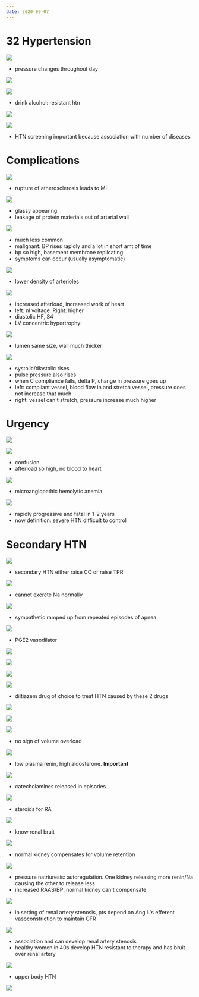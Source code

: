 ```yaml
---
date: 2020-09-07
---
```


# 32 Hypertension

<!-- HTN definition -->

![](https://photos.thisispiggy.com/file/wikiFiles/hFzcvEa.jpg)

- pressure changes throughout day

<!-- HTN risks and association -->

![](https://photos.thisispiggy.com/file/wikiFiles/MBhQZ0w.jpg)

![](https://photos.thisispiggy.com/file/wikiFiles/vTmMbp9.jpg)

- drink alcohol: resistant htn

![](https://photos.thisispiggy.com/file/wikiFiles/ZN6jIDM.jpg)

![](https://photos.thisispiggy.com/file/wikiFiles/HqkEW1Q.jpg)

- HTN screening important because association with number of diseases

# Complications

<!-- HTN effect on vessels and heart -->

![](https://photos.thisispiggy.com/file/wikiFiles/A1EzIj9.jpg)

- rupture of atherosclerosis leads to MI

![](https://photos.thisispiggy.com/file/wikiFiles/3FHweGC.jpg)

- glassy appearing
- leakage of protein materials out of arterial wall

![](https://photos.thisispiggy.com/file/wikiFiles/dCceF06.jpg)

- much less common
- malignant: BP rises rapidly and a lot in short amt of time
- bp so high, basement membrane replicating
- symptoms can occur (usually asymptomatic)

![](https://photos.thisispiggy.com/file/wikiFiles/YU0IIvy.jpg)

- lower density of arterioles

![](https://photos.thisispiggy.com/file/wikiFiles/KyolG47.jpg)

- increased afterload, increased work of heart
- left: nl voltage. Right: higher
- diastolic HF, S4
- LV concentric hypertrophy:

![](https://photos.thisispiggy.com/file/wikiFiles/21vU5aP.jpg)

- lumen same size, wall much thicker

<!-- BP change how in HTN, pathogenesis -->

![](https://photos.thisispiggy.com/file/wikiFiles/NkT8FHG.jpg)

- systolic/diastolic rises
- pulse pressure also rises
- when C compliance falls, delta P, change in pressure goes up
- left: compliant vessel, blood flow in and stretch vessel, pressure does not increase that much
- right: vessel can't stretch, pressure increase much higher

# Urgency

<!-- HTN urgency vs emergency, association -->

![](https://photos.thisispiggy.com/file/wikiFiles/oX2qQsA.jpg)

![](https://photos.thisispiggy.com/file/wikiFiles/LK6z9zB.jpg)

- confusion
- afterload so high, no blood to heart

![](https://photos.thisispiggy.com/file/wikiFiles/KQPeegU.jpg)

- microangiopathic hemolytic anemia

<!-- malignant htn is -->

![](https://photos.thisispiggy.com/file/wikiFiles/XqmIjRg.jpg)

- rapidly progressive and fatal in 1-2 years
- now definition: severe HTN difficult to control

# Secondary HTN

<!-- HTN secondary causes -->

![](https://photos.thisispiggy.com/file/wikiFiles/bMIWcGI.jpg)

- secondary HTN either raise CO or raise TPR

![](https://photos.thisispiggy.com/file/wikiFiles/AY7uFxB.jpg)

- cannot excrete Na normally

![](https://photos.thisispiggy.com/file/wikiFiles/3jU2fIq.jpg)

- sympathetic ramped up from repeated episodes of apnea

![](https://photos.thisispiggy.com/file/wikiFiles/A3U0TVM.jpg)

- PGE2 vasodilator

![](https://photos.thisispiggy.com/file/wikiFiles/66jSeOQ.jpg)

![](https://photos.thisispiggy.com/file/wikiFiles/irXmm7n.jpg)

![](https://photos.thisispiggy.com/file/wikiFiles/SdZPci2.jpg)

![](https://photos.thisispiggy.com/file/wikiFiles/7WlxLoz.jpg)

- diltiazem drug of choice to treat HTN caused by these 2 drugs

![](https://photos.thisispiggy.com/file/wikiFiles/DPdPWI4.jpg)

![](https://photos.thisispiggy.com/file/wikiFiles/3T7YgFI.jpg)

![](https://photos.thisispiggy.com/file/wikiFiles/z0tDirU.jpg)

- no sign of volume overload

![](https://photos.thisispiggy.com/file/wikiFiles/ErdfwBV.jpg)

- low plasma renin, high aldosterone. **Important**

![](https://photos.thisispiggy.com/file/wikiFiles/2iM1oWj.jpg)

- catecholamines released in episodes

![](https://photos.thisispiggy.com/file/wikiFiles/muN5oZ6.jpg)

- steroids for RA

![](https://photos.thisispiggy.com/file/wikiFiles/gpvfYkL.jpg)

- know renal bruit

![](https://photos.thisispiggy.com/file/wikiFiles/vAzqYuC.jpg)

- normal kidney compensates for volume retention

![](https://photos.thisispiggy.com/file/wikiFiles/e1OfV7O.jpg)

- pressure natriuresis: autoregulation. One kidney releasing more renin/Na causing the other to release less
- increased RAAS/BP: normal kidney can't compensate

![](https://photos.thisispiggy.com/file/wikiFiles/c9AUb7a.jpg)

- in setting of renal artery stenosis, pts depend on Ang II's efferent vasoconstriction to maintain GFR

![](https://photos.thisispiggy.com/file/wikiFiles/HUwTskS.jpg)

- association and can develop renal artery stenosis
- healthy women in 40s develop HTN resistant to therapy and has bruit over renal artery

![](https://photos.thisispiggy.com/file/wikiFiles/CMBjFLF.jpg)

- upper body HTN

![](https://photos.thisispiggy.com/file/wikiFiles/gbXaeD7.jpg)
